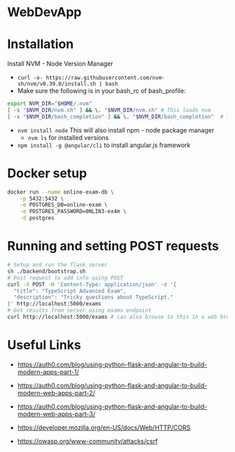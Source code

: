 # WebDevApp

# Installation

Install NVM - Node Version Manager
* `curl -o- https://raw.githubusercontent.com/nvm-sh/nvm/v0.39.0/install.sh | bash`   
* Make sure the following is in your bash_rc of bash_profile:  
```bash  
export NVM_DIR="$HOME/.nvm"
[ -s "$NVM_DIR/nvm.sh" ] && \. "$NVM_DIR/nvm.sh" # This loads nvm
[ -s "$NVM_DIR/bash_completion" ] && \. "$NVM_DIR/bash_completion"  # This loads nvm bash_completion
```
* `nvm install node` This will also install npm - node package manager
  * `nvm ls` for installed versions
* `npm install -g @angular/cli` to install angular.js framework

# Docker setup

```bash
docker run --name online-exam-db \
    -p 5432:5432 \
    -e POSTGRES_DB=online-exam \
    -e POSTGRES_PASSWORD=0NLIN3-ex4m \
    -d postgres
```

# Running and setting POST requests


```bash
# Setup and run the flask server 
sh ./backend/bootstrap.sh
# Post request to add info using POST
curl -X POST -H 'Content-Type: application/json' -d '{
  "title": "TypeScript Advanced Exam",
  "description": "Tricky questions about TypeScript."
}' http://localhost:5000/exams
# Get results from server using exams endpoint
curl http://localhost:5000/exams # can also browse to this in a web browser
```

# Useful Links
* https://auth0.com/blog/using-python-flask-and-angular-to-build-modern-apps-part-1/
* https://auth0.com/blog/using-python-flask-and-angular-to-build-modern-web-apps-part-2/
* https://auth0.com/blog/using-python-flask-and-angular-to-build-modern-web-apps-part-3/

* https://developer.mozilla.org/en-US/docs/Web/HTTP/CORS
* https://owasp.org/www-community/attacks/csrf